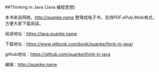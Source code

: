 
##Thinking in Java (Java 编程思想)


本书来自网络，http://quanke.name 整理成电子书，支持PDF,ePub,Mobi格式，方便大家下载阅读。

阅读地址：https://java.quanke.name

下载地址：https://www.gitbook.com/book/quanke/think-in-java/

github地址：https://github.com/quanke/think-in-java

编辑：http://quanke.name
